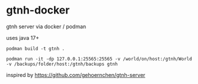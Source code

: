 # gtnh-docker
 gtnh server via docker / podman 
 
 uses java 17+

 `podman build -t gtnh .`

 `podman run -it -dp 127.0.0.1:25565:25565 -v /world/on/host:/gtnh/World -v /backups/folder/host:/gtnh/backups gtnh`

 inspired by https://github.com/gehoernchen/gtnh-server
